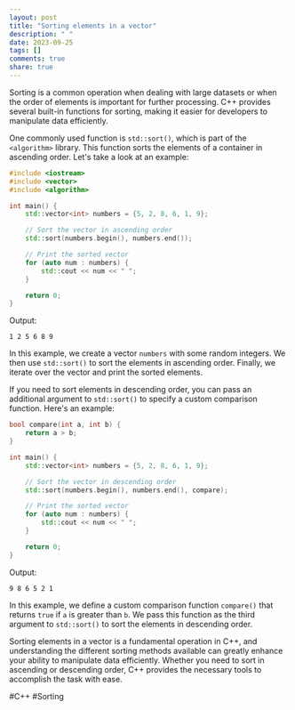```yaml
---
layout: post
title: "Sorting elements in a vector"
description: " "
date: 2023-09-25
tags: []
comments: true
share: true
---
```


Sorting is a common operation when dealing with large datasets or when the order of elements is important for further processing. C++ provides several built-in functions for sorting, making it easier for developers to manipulate data efficiently.

One commonly used function is `std::sort()`, which is part of the `<algorithm>` library. This function sorts the elements of a container in ascending order. Let's take a look at an example:

```cpp
#include <iostream>
#include <vector>
#include <algorithm>

int main() {
    std::vector<int> numbers = {5, 2, 8, 6, 1, 9};

    // Sort the vector in ascending order
    std::sort(numbers.begin(), numbers.end());

    // Print the sorted vector
    for (auto num : numbers) {
        std::cout << num << " ";
    }

    return 0;
}
```

Output:
```
1 2 5 6 8 9
```

In this example, we create a vector `numbers` with some random integers. We then use `std::sort()` to sort the elements in ascending order. Finally, we iterate over the vector and print the sorted elements.

If you need to sort elements in descending order, you can pass an additional argument to `std::sort()` to specify a custom comparison function. Here's an example:

```cpp
bool compare(int a, int b) {
    return a > b;
}

int main() {
    std::vector<int> numbers = {5, 2, 8, 6, 1, 9};

    // Sort the vector in descending order
    std::sort(numbers.begin(), numbers.end(), compare);

    // Print the sorted vector
    for (auto num : numbers) {
        std::cout << num << " ";
    }

    return 0;
}
```

Output:
```
9 8 6 5 2 1
```

In this example, we define a custom comparison function `compare()` that returns `true` if `a` is greater than `b`. We pass this function as the third argument to `std::sort()` to sort the elements in descending order.

Sorting elements in a vector is a fundamental operation in C++, and understanding the different sorting methods available can greatly enhance your ability to manipulate data efficiently. Whether you need to sort in ascending or descending order, C++ provides the necessary tools to accomplish the task with ease.

#C++ #Sorting
